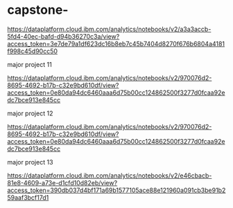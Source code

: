 # capstone-

https://dataplatform.cloud.ibm.com/analytics/notebooks/v2/a3a3accb-5fd4-40ec-bafd-d94b36270c3a/view?access_token=3e7de79a1df623dc16b8eb7c45b7404d8270f676b6804a4181f998c45d90cc50

major project 11

https://dataplatform.cloud.ibm.com/analytics/notebooks/v2/970076d2-8695-4692-b17b-c32e9bd610df/view?access_token=0e80da94dc6460aaa6d75b00cc124862500f3277d0fcaa92edc7bce913e845cc


major project 12


https://dataplatform.cloud.ibm.com/analytics/notebooks/v2/970076d2-8695-4692-b17b-c32e9bd610df/view?access_token=0e80da94dc6460aaa6d75b00cc124862500f3277d0fcaa92edc7bce913e845cc


major project 13


https://dataplatform.cloud.ibm.com/analytics/notebooks/v2/e46cbacb-81e8-4609-a73e-d1cfd10d82eb/view?access_token=390db037d4bf171a69b1577105ace88e121960a091cb3be91b259aaf3bcf17d1







